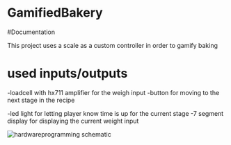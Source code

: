 # GamifiedBakery

#Documentation

This project uses a scale as a custom controller in order to gamify baking

# used inputs/outputs

-loadcell with hx711 amplifier for the weigh input
-button for moving to the next stage in the recipe

-led light for letting player know time is up for the current stage
-7 segment display for displaying the current weight input 


![hardwareprogramming schematic](https://github.com/user-attachments/assets/ef2c2348-2d13-4ad8-80fe-ecc5675b68e0)


